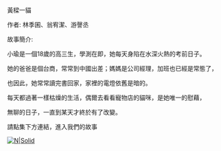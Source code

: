黃樑一貓

作者: 林季囷、翁宥潔、游謦丞

故事簡介:

小瑜是一個18歲的高三生，學測在即，她每天身陷在水深火熱的考前日子。

她的爸爸是個台商，常常到中國出差；媽媽是公司經理，加班也已經是常態了，

也因此，她常常讀完書回家，家裡的電燈依舊是暗的。

每天都過著一樣枯燥的生活，偶爾去看看寵物店的貓咪，是她唯一的慰藉，

無聊的日子，一直到某天才終於有了改變。

請點集下方連結，進入我們的故事

[![N|Solid](https://user-images.githubusercontent.com/96431113/148043077-6cd64823-b8f1-42cb-8046-bfc9345e8275.jpg)](https://dreammmeow.blogspot.com/)

